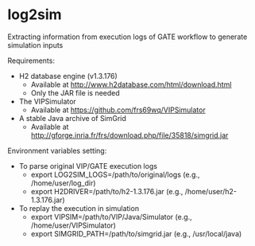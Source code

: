 log2sim
============

Extracting information from execution logs of GATE workflow to generate simulation inputs

Requirements:

+ H2 database engine (v1.3.176) 
  + Available at http://www.h2database.com/html/download.html
  + Only the JAR file is needed
+ The VIPSimulator 
  + Available at https://github.com/frs69wq/VIPSimulator
+ A stable Java archive of SimGrid
  + Available at http://gforge.inria.fr/frs/download.php/file/35818/simgrid.jar

Environment variables setting:
  + To parse original VIP/GATE execution logs
     + export LOG2SIM_LOGS=/path/to/original/logs (e.g., /home/user/log_dir)
     + export H2DRIVER=/path/to/h2-1.3.176.jar    (e.g., /home/user/h2-1.3.176.jar)
  + To replay the execution in simulation
     + export VIPSIM=/path/to/VIP/Java/Simulator  (e.g., /home/user/VIPSimulator)
     + export SIMGRID_PATH=/path/to/simgrid.jar   (e.g., /usr/local/java)
  